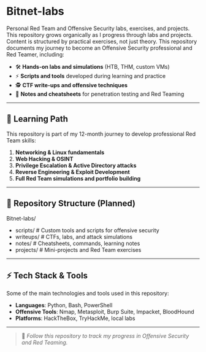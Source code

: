 # Bitnet-labs

Personal Red Team and Offensive Security labs, exercises, and projects. This repository grows organically as I progress through labs and projects. Content is structured by practical exercises, not just theory.
This repository documents my journey to become an Offensive Security professional and Red Teamer, including:

- 🛠 **Hands-on labs and simulations** (HTB, THM, custom VMs)
- ⚡ **Scripts and tools** developed during learning and practice
- 🕵 **CTF write-ups and offensive techniques**
- 📖 **Notes and cheatsheets** for penetration testing and Red Teaming

---

## 🧭 Learning Path

This repository is part of my 12-month journey to develop professional Red Team skills:

1. **Networking & Linux fundamentals**  
2. **Web Hacking & OSINT**  
3. **Privilege Escalation & Active Directory attacks**  
4. **Reverse Engineering & Exploit Development**  
5. **Full Red Team simulations and portfolio building**  

---

## 📂 Repository Structure (Planned)
Bitnet-labs/

- scripts/ # Custom tools and scripts for offensive security
- writeups/ # CTFs, labs, and attack simulations
- notes/ # Cheatsheets, commands, learning notes
- projects/ # Mini-projects and Red Team exercises

---

## ⚡ Tech Stack & Tools

Some of the main technologies and tools used in this repository:

- **Languages**: Python, Bash, PowerShell
- **Offensive Tools**: Nmap, Metasploit, Burp Suite, Impacket, BloodHound
- **Platforms**: HackTheBox, TryHackMe, local labs

---

> 🚀 *Follow this repository to track my progress in Offensive Security and Red Teaming.*
